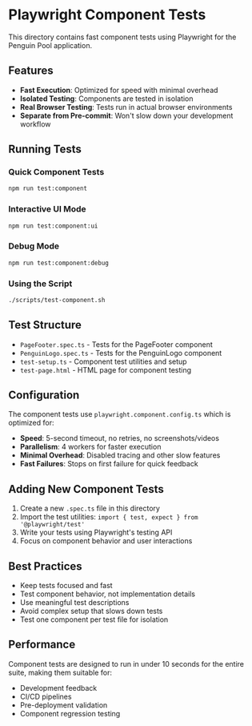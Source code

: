 # Playwright Component Tests

This directory contains fast component tests using Playwright for the Penguin Pool application.

## Features

- **Fast Execution**: Optimized for speed with minimal overhead
- **Isolated Testing**: Components are tested in isolation
- **Real Browser Testing**: Tests run in actual browser environments
- **Separate from Pre-commit**: Won't slow down your development workflow

## Running Tests

### Quick Component Tests
```bash
npm run test:component
```

### Interactive UI Mode
```bash
npm run test:component:ui
```

### Debug Mode
```bash
npm run test:component:debug
```

### Using the Script
```bash
./scripts/test-component.sh
```

## Test Structure

- `PageFooter.spec.ts` - Tests for the PageFooter component
- `PenguinLogo.spec.ts` - Tests for the PenguinLogo component
- `test-setup.ts` - Component test utilities and setup
- `test-page.html` - HTML page for component testing

## Configuration

The component tests use `playwright.component.config.ts` which is optimized for:

- **Speed**: 5-second timeout, no retries, no screenshots/videos
- **Parallelism**: 4 workers for faster execution
- **Minimal Overhead**: Disabled tracing and other slow features
- **Fast Failures**: Stops on first failure for quick feedback

## Adding New Component Tests

1. Create a new `.spec.ts` file in this directory
2. Import the test utilities: `import { test, expect } from '@playwright/test'`
3. Write your tests using Playwright's testing API
4. Focus on component behavior and user interactions

## Best Practices

- Keep tests focused and fast
- Test component behavior, not implementation details
- Use meaningful test descriptions
- Avoid complex setup that slows down tests
- Test one component per test file for isolation

## Performance

Component tests are designed to run in under 10 seconds for the entire suite, making them suitable for:
- Development feedback
- CI/CD pipelines
- Pre-deployment validation
- Component regression testing
